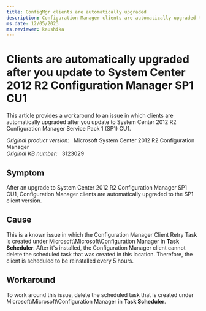 ```yaml
---
title: ConfigMgr clients are automatically upgraded
description: Configuration Manager clients are automatically upgraded to the Service Pack 1 client version after an upgrade to Configuration Manager 2012 R2 SP1 CU1. Provides a workaround.
ms.date: 12/05/2023
ms.reviewer: kaushika
---
```

# Clients are automatically upgraded after you update to System Center 2012 R2 Configuration Manager SP1 CU1

This article provides a workaround to an issue in which clients are automatically upgraded after you update to System Center 2012 R2 Configuration Manager Service Pack 1 (SP1) CU1.

_Original product version:_ &nbsp; Microsoft System Center 2012 R2 Configuration Manager  
_Original KB number:_ &nbsp; 3123029

## Symptom

After an upgrade to System Center 2012 R2 Configuration Manager SP1 CU1, Configuration Manager clients are automatically upgraded to the SP1 client version.

## Cause

This is a known issue in which the Configuration Manager Client Retry Task is created under Microsoft\Microsoft\Configuration Manager in **Task Scheduler**. After it's installed, the Configuration Manager client cannot delete the scheduled task that was created in this location. Therefore, the client is scheduled to be reinstalled every 5 hours.

## Workaround

To work around this issue, delete the scheduled task that is created under Microsoft\Microsoft\Configuration Manager in **Task Scheduler**.
